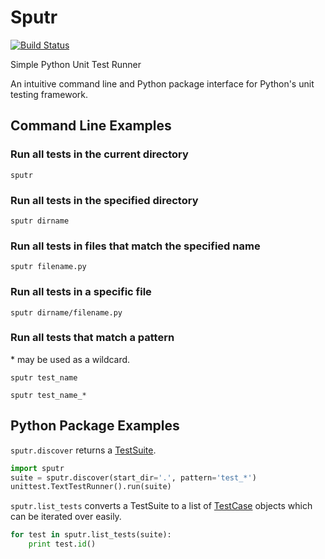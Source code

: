 # Sputr

[![Build Status](https://travis-ci.org/polishmatt/sputr.svg?branch=master)](https://travis-ci.org/polishmatt/sputr)

Simple Python Unit Test Runner

An intuitive command line and Python package interface for Python's unit testing framework.

## Command Line Examples

### Run all tests in the current directory
`sputr`

### Run all tests in the specified directory
`sputr dirname`

### Run all tests in files that match the specified name
`sputr filename.py`

### Run all tests in a specific file
`sputr dirname/filename.py`

### Run all tests that match a pattern

\* may be used as a wildcard.

`sputr test_name`

`sputr test_name_*`

## Python Package Examples

`sputr.discover` returns a [TestSuite](https://docs.python.org/2/library/unittest.html#unittest.TestSuite).

```python
import sputr
suite = sputr.discover(start_dir='.', pattern='test_*')
unittest.TextTestRunner().run(suite)
```

`sputr.list_tests` converts a TestSuite to a list of [TestCase](https://docs.python.org/2/library/unittest.html#unittest.TestCase) objects which can be iterated over easily.

```python
for test in sputr.list_tests(suite):
    print test.id()
```

